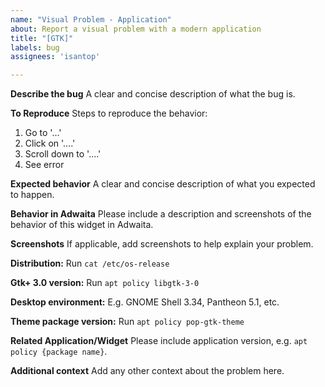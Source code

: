 ```yaml
---
name: "Visual Problem - Application"
about: Report a visual problem with a modern application
title: "[GTK]"
labels: bug
assignees: 'isantop'

---
```


<!--

If this is a bug, please use the template below. If this is a question or general discussion topic, please start a conversation in our chat https://chat.pop-os.org/ or post on our subreddit https://reddit.com/r/pop_os - as those are the proper forums for that type of discussion.

-->

**Describe the bug**
A clear and concise description of what the bug is.

**To Reproduce**
Steps to reproduce the behavior:
1. Go to '...'
2. Click on '....'
3. Scroll down to '....'
4. See error

**Expected behavior**
A clear and concise description of what you expected to happen.

**Behavior in Adwaita**
Please include a description and screenshots of the behavior of this widget in Adwaita. 

**Screenshots**
If applicable, add screenshots to help explain your problem.

**Distribution:**
Run `cat /etc/os-release`

**Gtk+ 3.0 version:**
Run `apt policy libgtk-3-0`

**Desktop environment:**
E.g. GNOME Shell 3.34, Pantheon 5.1, etc.

**Theme package version:**
Run `apt policy pop-gtk-theme`

**Related Application/Widget**
Please include application version, e.g. `apt policy {package name}`.

**Additional context**
Add any other context about the problem here.